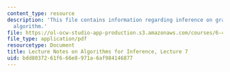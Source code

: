 ```yaml
---
content_type: resource
description: 'This file contains information regarding inference on graphs: the elimination
  algorithm.'
file: https://ol-ocw-studio-app-production.s3.amazonaws.com/courses/6-438-algorithms-for-inference-fall-2014/bdd8037261f666e8971a6af984146877_MIT6_438F14_Lec7.pdf
file_type: application/pdf
resourcetype: Document
title: Lecture Notes on Algorithms for Inference, Lecture 7
uid: bdd80372-61f6-66e8-971a-6af984146877
---
```

